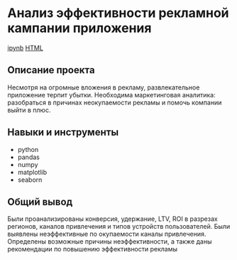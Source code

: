 # Анализ эффективности рекламной кампании приложения
[ipynb](https://github.com/natellaful/Portfolio/blob/main/Анализ%20эффективности%20рекламы%20приложения/Анализ%20эффективности%20рекламной%20кампании%20приложения.ipynb) [HTML](https://github.com/natellaful/Portfolio/blob/main/Анализ%20эффективности%20рекламы%20приложения/Анализ%20эффективности%20рекламной%20кампании%20приложения.html )

## Описание проекта

Несмотря на огромные вложения в рекламу, развлекательное приложение терпит убытки. 
Необходима маркетинговая аналитика: разобраться в причинах неокупаемости рекламы и помочь компании выйти в плюс.

## Навыки и инструменты
- python
- pandas
- numpy
- matplotlib
- seaborn

## Общий вывод
Были проанализированы конверсия, удержание, LTV, ROI в разрезах регионов, каналов привлечения и типов устройств пользователей.
Были выявлены неэффективные по окупаемости каналы привлечения. Определены возможные причины неэффективности, а также даны рекомендации 
по повышению эффективности рекламы
